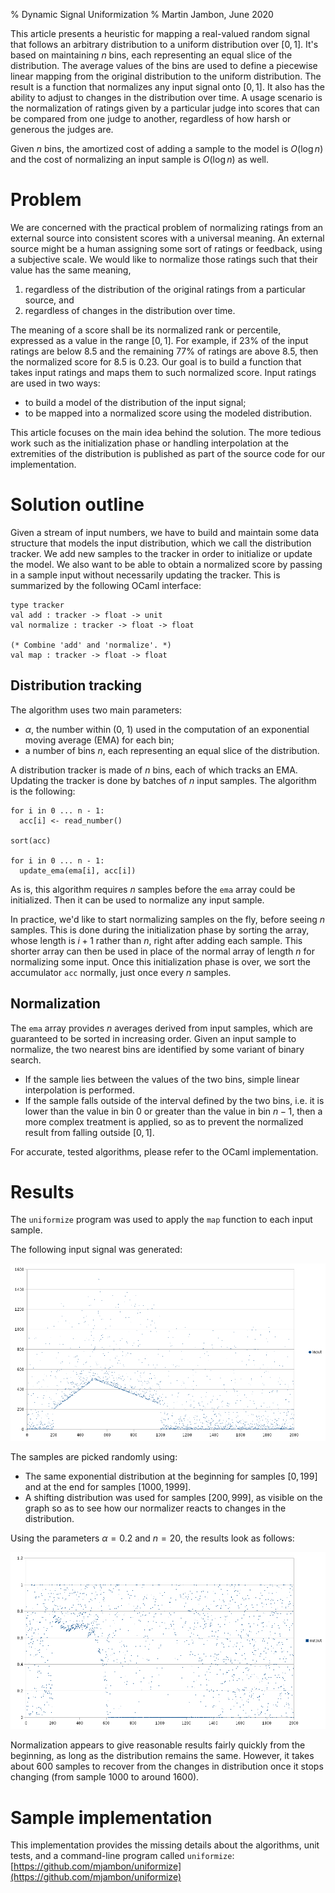 % Dynamic Signal Uniformization
% Martin Jambon, June 2020

<!-- toc -->

This article presents a heuristic for mapping a real-valued random signal
that follows an arbitrary distribution to a uniform distribution over
$[0, 1]$. It's based on maintaining $n$ bins, each representing an equal
slice of the distribution. The average values of the bins are used to
define a piecewise linear mapping from the original distribution to
the uniform distribution. The result is a function that normalizes any
input signal onto $[0, 1]$. It also has the ability to adjust to changes
in the distribution over time. A usage scenario is the normalization
of ratings given by a particular judge into scores that can be
compared from one judge to another, regardless of how harsh or generous
the judges are.

Given $n$ bins, the amortized cost of adding a sample to the model is
$O(\log n)$ and the cost of normalizing an input sample is $O(\log n)$
as well.

Problem
==

We are concerned with the practical problem of normalizing ratings
from an external source into consistent scores with a universal
meaning. An external source
might be a human assigning some sort of ratings or feedback, using a
subjective scale. We would like to normalize those ratings such that
their value has the same meaning,

1. regardless of the distribution of the original ratings from
   a particular source, and
2. regardless of changes in the distribution over time.

The meaning of a score shall be its normalized rank or percentile,
expressed as a value in the range $[0, 1]$. For example, if 23% of the
input ratings are below 8.5 and the remaining 77% of ratings are above
8.5, then the normalized score for 8.5 is 0.23. Our goal is to build a
function that takes input ratings and maps them to such normalized
score. Input ratings are used in two ways:

* to build a model of the distribution of the input signal;
* to be mapped into a normalized score using the modeled distribution.

This article focuses on the main idea behind the solution. The more
tedious work such as the initialization phase or handling
interpolation at the extremities of the distribution is published as
part of the source code for our implementation.

Solution outline
==

Given a stream of input numbers, we have to build and maintain some
data structure that models the input distribution, which we call the
distribution tracker. We add new samples to the
tracker in order to initialize or update the model. We also want to be
able to obtain a normalized score by passing in a sample input without
necessarily updating the tracker. This is summarized by the following
OCaml interface:

```
type tracker
val add : tracker -> float -> unit
val normalize : tracker -> float -> float

(* Combine 'add' and 'normalize'. *)
val map : tracker -> float -> float
```

Distribution tracking
--

The algorithm uses two main parameters:

* $\alpha$, the number within (0, 1) used in the computation of
  an exponential moving average (EMA) for each bin;
* a number of bins $n$, each representing an equal slice of the
  distribution.

A distribution tracker is made of $n$ bins, each of which tracks an
EMA. Updating the tracker is done by batches of
$n$ input samples. The algorithm is the following:

```
for i in 0 ... n - 1:
  acc[i] <- read_number()

sort(acc)

for i in 0 ... n - 1:
  update_ema(ema[i], acc[i])
```

As is, this algorithm requires $n$ samples before the `ema` array
could be initialized. Then it can be used to normalize any input sample.

In practice, we'd like to start normalizing samples on the fly, before
seeing $n$ samples. This is done during the initialization phase by
sorting the array, whose length is $i+1$ rather than $n$, right after
adding each sample. This shorter array can then be used in place of
the normal array of length $n$ for normalizing some input. Once this
initialization phase is over, we sort the accumulator `acc` normally,
just once every $n$ samples.

Normalization
--

The `ema` array provides $n$ averages derived from input samples,
which are guaranteed to be sorted in increasing order. Given an input
sample to normalize, the two nearest bins are identified by some
variant of binary search.

* If the sample lies between the values of the
  two bins, simple linear interpolation is performed.
* If the sample falls outside of the interval defined by the two bins,
  i.e. it is lower than the value in bin 0 or greater than the value
  in bin $n-1$, then a more complex treatment is applied, so as to
  prevent the normalized result from falling outside $[0, 1]$.

For accurate, tested algorithms, please refer to the OCaml implementation.

Results
==

The `uniformize` program was used to apply the `map` function to each
input sample.

The following input signal was generated:

<a href="img/input.png"
   title="Click to enlarge"><img
     src="img/input.png"
     alt="Distribution of the sample input data"/></a>

The samples are picked randomly using:

* The same exponential distribution at the beginning for samples
  $[0, 199]$ and at the end for samples $[1000, 1999]$.
* A shifting distribution was used for samples $[200, 999]$, as
  visible on the graph so as to see how our normalizer reacts to
  changes in the distribution.

Using the parameters $\alpha = 0.2$ and $n = 20$, the results look as
follows:

<a href="img/output.png"
   title="Click to enlarge"><img
     src="img/output.png"
     alt="Distribution of the sample output data"/></a>

Normalization appears to give reasonable results fairly quickly from
the beginning, as long as the distribution remains the same. However,
it takes about 600 samples to recover from the
changes in distribution once it stops changing
(from sample 1000 to around 1600).

Sample implementation
==

This implementation provides the missing details about the algorithms,
unit tests, and a command-line program called `uniformize`:
[https://github.com/mjambon/uniformize](https://github.com/mjambon/uniformize)
